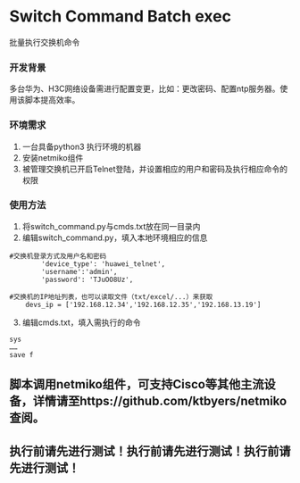 # Switch Command Batch exec
批量执行交换机命令

### 开发背景
多台华为、H3C网络设备需进行配置变更，比如：更改密码、配置ntp服务器。使用该脚本提高效率。

### 环境需求
1. 一台具备python3 执行环境的机器
2. 安装netmiko组件
3. 被管理交换机已开启Telnet登陆，并设置相应的用户和密码及执行相应命令的权限

### 使用方法
1. 将switch_command.py与cmds.txt放在同一目录内
2. 编辑switch_command.py，填入本地环境相应的信息
```
#交换机登录方式及用户名和密码
        'device_type': 'huawei_telnet',
        'username':'admin',
        'password': 'TJuOO8Uz',

#交换机的IP地址列表，也可以读取文件（txt/excel/...）来获取
    devs_ip = ['192.168.12.34','192.168.12.35','192.168.13.19']
```

3. 编辑cmds.txt，填入需执行的命令
```
sys
……
save f
```
## 脚本调用netmiko组件，可支持Cisco等其他主流设备，详情请至https://github.com/ktbyers/netmiko 查阅。

## 执行前请先进行测试！执行前请先进行测试！执行前请先进行测试！
